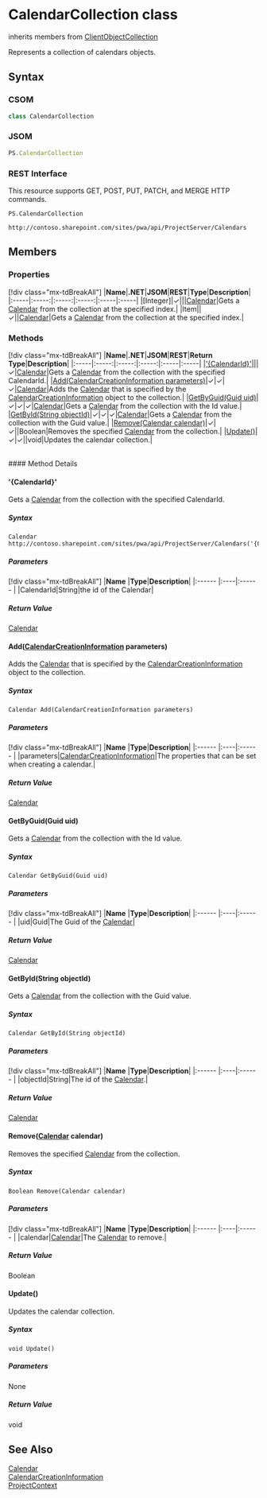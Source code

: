 [comment]: # (Name:CalendarCollection)
[comment]: # (Name:Microsoft.ProjectServer.CalendarCollection)
[comment]: # (Type:class)
[comment]: # (Status:Verified)

# <a name="name"></a>CalendarCollection class

inherits members from [ClientObjectCollection<Calendar>](https://msdn.microsoft.com/EN-US/library/ee539303)<br/>

<a name="description"></a>Represents a collection of calendars objects.

## <a name="syntax"></a>Syntax

### CSOM

```C#
class CalendarCollection 
```
### JSOM

```JavaScript
PS.CalendarCollection
```
### REST Interface

This resource supports GET, POST, PUT, PATCH, and MERGE HTTP commands.

```
PS.CalendarCollection

http://contoso.sharepoint.com/sites/pwa/api/ProjectServer/Calendars
```

## <a name="members"></a>Members

### <a name="properties"></a>Properties
[!div class="mx-tdBreakAll"]
|**Name**|**.NET**|**JSOM**|**REST**|**Type**|**Description**|
|:-----|:-----:|:-----:|:-----:|:-----|:-----|
|<a name="[Integer]"></a>[Integer]|&#x2713;|||[Calendar](Calendar.md)|Gets a [Calendar](Calendar.md) from the collection at the specified index.|
|<a name="Item"></a>Item||&#x2713;||[Calendar](Calendar.md)|Gets a [Calendar](Calendar.md) from the collection at the specified index.|

### <a name="methods"></a>Methods
[!div class="mx-tdBreakAll"]
|**Name**|**.NET**|**JSOM**|**REST**|**Return Type**|**Description**|
|:-----|:-----:|:-----:|:-----:|:-----|:-----|
|[&#39;{CalendarId}&#39;](#&#39;{CalendarId}&#39;)|||&#x2713;|[Calendar](Calendar.md)|Gets a [Calendar](Calendar.md) from the collection with the specified CalendarId.|
|[Add(CalendarCreationInformation parameters)](#Add_[CalendarCreationInformation]_CalendarCreationInformation.md__parameters_)|&#x2713;|&#x2713;|&#x2713;|[Calendar](Calendar.md)|Adds the [Calendar](Calendar.md) that is specified by the [CalendarCreationInformation](CalendarCreationInformation.md) object to the collection.|
|[GetByGuid(Guid uid)](#GetByGuid_Guid_uid_)|&#x2713;|&#x2713;|&#x2713;|[Calendar](Calendar.md)|Gets a [Calendar](Calendar.md) from the collection with the Id value.|
|[GetById(String objectId)](#GetById_String_objectId_)|&#x2713;|&#x2713;|&#x2713;|[Calendar](Calendar.md)|Gets a [Calendar](Calendar.md) from the collection with the Guid value.|
|[Remove(Calendar calendar)](#Remove_[Calendar]_Calendar.md__calendar_)|&#x2713;|&#x2713;||Boolean|Removes the specified [Calendar](Calendar.md) from the collection.|
|[Update()](#Update__)|&#x2713;|&#x2713;||void|Updates the calendar collection.|

<br/>
#### Method Details

#### <a name="&#39;{CalendarId}&#39;"></a>&#39;{CalendarId}&#39;

Gets a [Calendar](Calendar.md) from the collection with the specified CalendarId.

##### Syntax

```
Calendar http://contoso.sharepoint.com/sites/pwa/api/ProjectServer/Calendars('{CalendarId}')
```

##### Parameters
[!div class="mx-tdBreakAll"]
|**Name** |**Type**|**Description**|
|:------ |:----|:------ |
|CalendarId|String|the id of the Calendar|

##### Return Value

[Calendar](Calendar.md)

#### <a name="Add_[CalendarCreationInformation]_CalendarCreationInformation.md__parameters_"></a>Add([CalendarCreationInformation](CalendarCreationInformation.md) parameters)

Adds the [Calendar](Calendar.md) that is specified by the [CalendarCreationInformation](CalendarCreationInformation.md) object to the collection.

##### Syntax

```
Calendar Add(CalendarCreationInformation parameters)
```

##### Parameters
[!div class="mx-tdBreakAll"]
|**Name** |**Type**|**Description**|
|:------ |:----|:------ |
|parameters|[CalendarCreationInformation](CalendarCreationInformation.md)|The properties that can be set when creating a calendar.|

##### Return Value

[Calendar](Calendar.md)

#### <a name="GetByGuid_Guid_uid_"></a>GetByGuid(Guid uid)

Gets a [Calendar](Calendar.md) from the collection with the Id value.

##### Syntax

```
Calendar GetByGuid(Guid uid)
```

##### Parameters
[!div class="mx-tdBreakAll"]
|**Name** |**Type**|**Description**|
|:------ |:----|:------ |
|uid|Guid|The Guid of the [Calendar](Calendar.md)|

##### Return Value

[Calendar](Calendar.md)

#### <a name="GetById_String_objectId_"></a>GetById(String objectId)

Gets a [Calendar](Calendar.md) from the collection with the Guid value.

##### Syntax

```
Calendar GetById(String objectId)
```

##### Parameters
[!div class="mx-tdBreakAll"]
|**Name** |**Type**|**Description**|
|:------ |:----|:------ |
|objectId|String|The id of the [Calendar](Calendar.md).|

##### Return Value

[Calendar](Calendar.md)

#### <a name="Remove_[Calendar]_Calendar.md__calendar_"></a>Remove([Calendar](Calendar.md) calendar)

Removes the specified [Calendar](Calendar.md) from the collection.

##### Syntax

```
Boolean Remove(Calendar calendar)
```

##### Parameters
[!div class="mx-tdBreakAll"]
|**Name** |**Type**|**Description**|
|:------ |:----|:------ |
|calendar|[Calendar](Calendar.md)|The [Calendar](Calendar.md) to remove.|

##### Return Value

Boolean

#### <a name="Update__"></a>Update()


 
Updates the calendar collection.

##### Syntax

```
void Update()
```

##### Parameters

None

##### Return Value

void

## <a name="seeAlso"></a>See Also

[Calendar](Calendar.md)<br/>
[CalendarCreationInformation](CalendarCreationInformation.md)<br/>
[ProjectContext](ProjectContext.md)<br/>
